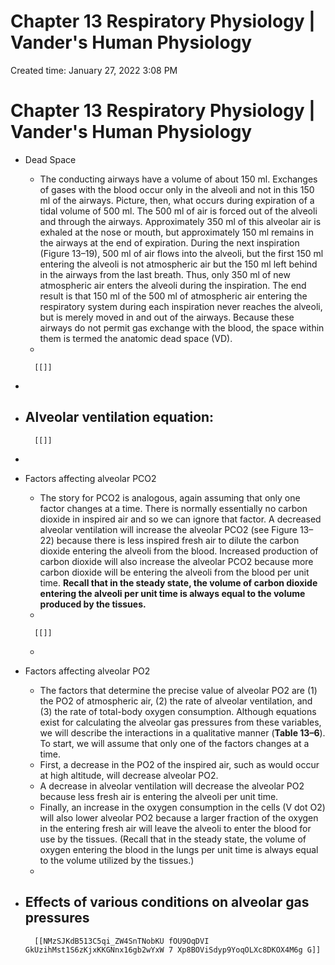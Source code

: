 # Chapter 13 Respiratory Physiology | Vander's Human Physiology

Created time: January 27, 2022 3:08 PM

# Chapter 13 Respiratory Physiology | Vander's Human Physiology

- Dead Space
    - The conducting airways have a volume of about 150 ml. Exchanges of gases with the blood occur only in the alveoli and not in this 150 ml of the airways. Picture, then, what occurs during expiration of a tidal volume of 500 ml. The 500 ml of air is forced out of the alveoli and through the airways. Approximately 350 ml of this alveolar air is exhaled at the nose or mouth, but approximately 150 ml remains in the airways at the end of expiration. During the next inspiration (Figure 13–19), 500 ml of air flows into the alveoli, but the first 150 ml entering the alveoli is not atmospheric air but the 150 ml left behind in the airways from the last breath. Thus, only 350 ml of new atmospheric air enters the alveoli during the inspiration. The end result is that 150 ml of the 500 ml of atmospheric air entering the respiratory system during each inspiration never reaches the alveoli, but is merely moved in and out of the airways. Because these airways do not permit gas exchange with the blood, the space within them is termed the anatomic dead space (VD).
    - 
        
        [[]]
        
- 
- Alveolar ventilation equation:
    - 
        
        [[]]
        
- 
- Factors affecting alveolar PCO2
    - The story for PCO2 is analogous, again assuming that only one factor changes at a time. There is normally essentially no carbon dioxide in inspired air and so we can ignore that factor. A decreased alveolar ventilation will increase the alveolar PCO2 (see Figure 13–22) because there is less inspired fresh air to dilute the carbon dioxide entering the alveoli from the blood. Increased production of carbon dioxide will also increase the alveolar PCO2 because more carbon dioxide will be entering the alveoli from the blood per unit time. **Recall that in the steady state, the volume of carbon dioxide entering the alveoli per unit time is always equal to the volume produced by the tissues.**
    - 
        
        [[]]
        
    - 
- Factors affecting alveolar PO2
    - The factors that determine the precise value of alveolar PO2 are (1) the PO2 of atmospheric air, (2) the rate of alveolar ventilation, and (3) the rate of total-body oxygen consumption. Although equations exist for calculating the alveolar gas pressures from these variables, we will describe the interactions in a qualitative manner (**Table 13–6**). To start, we will assume that only one of the factors changes at a time.
    - First, a decrease in the PO2 of the inspired air, such as would occur at high altitude, will decrease alveolar PO2.
    - A decrease in alveolar ventilation will decrease the alveolar PO2 because less fresh air is entering the alveoli per unit time.
    - Finally, an increase in the oxygen consumption in the cells (V dot O2) will also lower alveolar PO2 because a larger fraction of the oxygen in the entering fresh air will leave the alveoli to enter the blood for use by the tissues. (Recall that in the steady state, the volume of oxygen entering the blood in the lungs per unit time is always equal to the volume utilized by the tissues.)
    - 
- Effects of various conditions on alveolar gas pressures
    - 
        
        [[NMzSJKdB513C5qi_ZW4SnTNobKU fOU9OqDVI GkUzihMst1S6zKjxKKGNnx16gb2wYxW 7 Xp8BOViSdyp9YoqOLXc8DKOX4M6g G]]